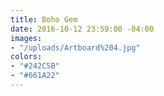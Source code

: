 ```yaml
---
title: Boho Gem
date: 2016-10-12 23:59:00 -04:00
images:
- "/uploads/Artboard%204.jpg"
colors:
- "#242C5B"
- "#661A22"
---
```


